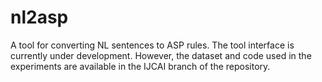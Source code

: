 # nl2asp
A tool for converting NL sentences to ASP rules.
The tool interface is currently under development. However, the dataset and code used in the experiments are available in the IJCAI branch of the repository.
